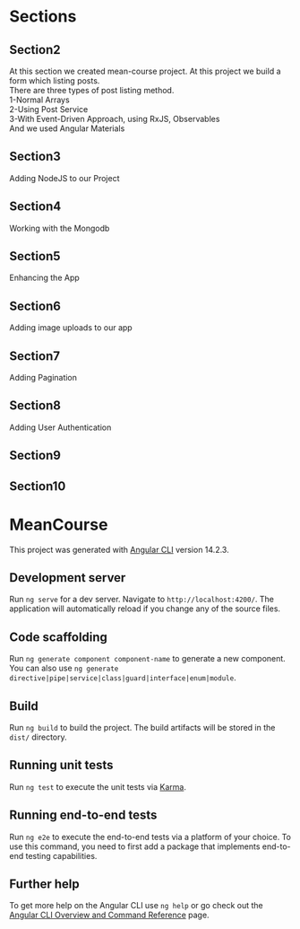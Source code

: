 # Sections

## Section2
At this section we created mean-course project. At this project we build a form which listing posts. <br>
There are three types of post listing method.<br>
1-Normal Arrays <br>
2-Using Post Service <br>
3-With Event-Driven Approach, using RxJS, Observables<br>
And we used Angular Materials<br> 

## Section3
Adding NodeJS to our Project<br>
## Section4
Working with the Mongodb<br>
## Section5
Enhancing the App<br>
## Section6
Adding image uploads to our app<br>
## Section7
Adding Pagination<br>
## Section8
Adding User Authentication<br>
## Section9

## Section10

# MeanCourse

This project was generated with [Angular CLI](https://github.com/angular/angular-cli) version 14.2.3.

## Development server

Run `ng serve` for a dev server. Navigate to `http://localhost:4200/`. The application will automatically reload if you change any of the source files.

## Code scaffolding

Run `ng generate component component-name` to generate a new component. You can also use `ng generate directive|pipe|service|class|guard|interface|enum|module`.

## Build

Run `ng build` to build the project. The build artifacts will be stored in the `dist/` directory.

## Running unit tests

Run `ng test` to execute the unit tests via [Karma](https://karma-runner.github.io).

## Running end-to-end tests

Run `ng e2e` to execute the end-to-end tests via a platform of your choice. To use this command, you need to first add a package that implements end-to-end testing capabilities.

## Further help

To get more help on the Angular CLI use `ng help` or go check out the [Angular CLI Overview and Command Reference](https://angular.io/cli) page.

